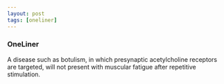 ```yaml
---
layout: post
tags: [oneliner]
---
```



### OneLiner

A disease such as botulism, in which presynaptic acetylcholine receptors are targeted, will not present with muscular fatigue after repetitive stimulation.
